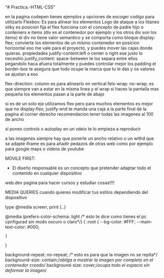 "# Practica.-HTML-CSS"


en la pagina codepen tienes ejemplos y opciones de escoger codigo para utilizarlo
Flexbox:
Es para alinear los elementos
Logo de ataque a los titanes
stiky es posicion fija
el flex funciona con el concepto de padre hijo o conteiners e items (div es el contenedor por ejemplo y los otros div son los items)
el div no tiene valor semantico y se comporta como bloque
display: flex; convierte los elementos de un mismo contenedor en posicion horizontal eso me vale para el proyecto, y puedes mover las cajas donde quieras. propiedades
justify-content:left o center o right ese justo lo necesitio
justify_content: space-between te los separa entre ellos pegandolo haca afuera totalmente y puedes controlar mejor los padding
el border-box te asegura que todo ocupe la marca que tu le das y os valores se ajustan a eso

flex-direction: column es para alinearlo en vertical
felx-wrap: no-wrap; es que siempre van a estar en la misma linea y el wrap si haces la pantalla mas pequeña los elementos pasan a la parte de abajo

si es de un solo eje utilizamos flex pero para muchos elementos es mejor que  no
display:flex; 
justify-end te manda una caja a la parte final de la pagina al corner derecho
recomendacion tener todas las imagenes al 100 de ancho


si pones controls o autoplay en un vdeio te lo empieza a reproducir

a las imagenes siempre hay que ponerle un ancho relativo o un withd que se adapte
iframe es para añadir pedazos de otras web como por ejemplo para google maps o videos de youtube


MOVILE FIRST:
- El diseño responsable es un concepto que pretender adaptar todo el contenido en cualquier dispositivo

web.dev pagina para hacer cursos y estudiar cosas!!!!

MEDIA QUERIES cuando quieres modificar tus estilos dependiendo del dispositivo

type @media screen, print {..} 

@media (prefers-color-schema: light /* esto te dice como tienes el pc cpnfigurad sin modo oscuro o claro*/) {
    :root {
        --bg-color: #FFF;
        --main-text-color: #000;

    }

}



background-repeat: no-repeat; /* esto es para que la imagen no se repita*/
        background-size: contain;/*obliga a mostrar la imagen por completo en el contenedor creado*/
        background-size: cover;/*ocupa todo el espacio sin deformar la imagen*/
